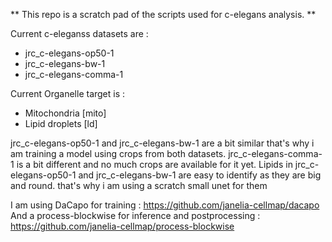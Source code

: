 
** This repo is a scratch pad of the scripts used for c-elegans analysis. **

Current c-eleganss datasets are :
- jrc_c-elegans-op50-1
- jrc_c-elegans-bw-1
- jrc_c-elegans-comma-1

Current Organelle target is :
- Mitochondria [mito]
- Lipid droplets [ld]

jrc_c-elegans-op50-1 and jrc_c-elegans-bw-1 are a bit similar that's why i am training a model using crops from both datasets. jrc_c-elegans-comma-1 is a bit different and no much crops are available for it yet.
Lipids in jrc_c-elegans-op50-1 and jrc_c-elegans-bw-1 are easy to identify as they are big and round. that's why i am using a scratch small unet for them


I am using DaCapo for training : https://github.com/janelia-cellmap/dacapo
And a process-blockwise for inference and postprocessing : https://github.com/janelia-cellmap/process-blockwise